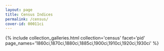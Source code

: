```yaml
---
layout: page
title: Census Indices
permalink: /census/
cover-id: 00011ci
---
```


{% include collection_galleries.html
	collection='census'
	facet='pid'
	page_names='1860ci,1870ci,1880ci,1885ci,1900ci,1910ci,1920ci,1930ci' %}
